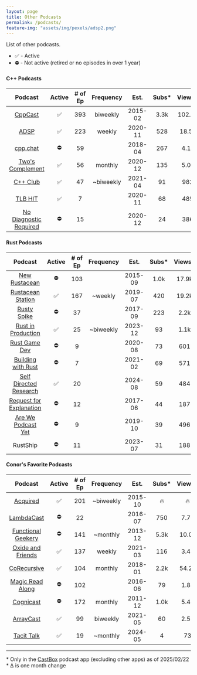 ```yaml
---
layout: page
title: Other Podcasts
permalink: /podcasts/
feature-img: "assets/img/pexels/adsp2.png"
---
```




List of other podcasts.

* ✅ - Active
* ⛔ - Not active (retired or no episodes in over 1 year)

#### C++ Podcasts 

|                          Podcast                           | Active | # of Ep | Frequency |  Est.   | Subs* | Views* | Sub Δ | Views Δ |
| :--------------------------------------------------------: | :----: | :-----: | :-------: | :-----: | :---: | :----: | :---: | :-----: |
|              [CppCast](https://cppcast.com/)               |   ✅    |   393   | biweekly  | 2015-02 | 3.3k  | 102.3k |   -   |  +300   |
|            [ADSP](https://adspthepodcast.com/)             |   ✅    |   223   |  weekly   | 2020-11 |  528  | 18.5k  |  +12  |  +500   |
|               [cpp.chat](https://cpp.chat/)                |   ⛔    |   59    |           | 2018-04 |  267  |  4.1k  |   -   |    -    |
|    [Two's Complement](https://www.twoscomplement.org/)     |   ✅    |   56    |  monthly  | 2020-12 |  135  |  5.0k  |  +2   |  +200   |
|              [C++ Club](https://cppclub.uk/)               |   ✅    |   47    | ~biweekly | 2021-04 |  91   |  982   |  +4   |   +10   |
|                [TLB HIT](https://tlbh.it/)                 |   ✅    |    7    |           | 2020-11 |  68   |  485   |  +1   |   +1    |
| [No Diagnostic Required](https://nodiagnosticrequired.tv/) |   ⛔    |   15    |           | 2020-12 |  24   |  386   |   -   |    -    |

#### Rust Podcasts

|                                    Podcast                                    | Active | # of Ep | Frequency |  Est.   | Subs* | Views* | Sub Δ | Views Δ |
| :---------------------------------------------------------------------------: | :----: | :-----: | :-------: | :-----: | :---: | :----: | :---: | :-----: |
|                  [New Rustacean](https://newrustacean.com/)                   |   ⛔    |   103   |           | 2015-09 | 1.0k  | 17.9k  |   -   |    -    |
|              [Rustacean Station](https://rustacean-station.org/)              |   ✅    |   167   |  ~weekly  | 2019-07 |  420  | 19.2k  |  +1   |  +200   |
|               [Rusty Spike](https://twitter.com/rustyspikecast)               |   ⛔    |   37    |           | 2017-09 |  223  |  2.2k  |   -   |    -    |
|              [Rust in Production](https://corrode.dev/podcast/)               |   ✅    |   25    | ~biweekly | 2023-12 |  93   |  1.1k  |  +10  |  +200   |
|                   [Rust Game Dev](https://rustgamedev.com/)                   |   ⛔    |    9    |           | 2020-08 |  73   |  601   |   -   |    -    |
|          [Building with Rust](https://anchor.fm/building-with-rust)           |   ⛔    |    7    |           | 2021-02 |  69   |  571   |   -   |    -    |
|              [Self Directed Research](https://sdr-podcast.com/)               |   ✅    |   20    |           | 2024-08 |  59   |  484   |   -   |    -    |
| [Request for Explanation](https://request-for-explanation.github.io/podcast/) |   ⛔    |   12    |           | 2017-06 |  44   |  187   |   -   |    -    |
|         [Are We Podcast Yet](https://soundcloud.com/arewepodcastyet)          |   ⛔    |    9    |           | 2019-10 |  39   |  496   |   -   |    -    |
|                                   RustShip                                    |   ⛔    |   11    |           | 2023-07 |  31   |  188   |   -   |    -    |

#### Conor's Favorite Podcasts

|                                Podcast                                 | Active | # of Ep | Frequency |  Est.   | Subs* | Views* | Sub Δ | Views Δ |
| :--------------------------------------------------------------------: | :----: | :-----: | :-------: | :-----: | :---: | :----: | :---: | :-----: |
|                    [Acquired](https://acquired.fm/)                    |   ✅    |   201   | ~biweekly | 2015-10 |   🔥   |   🔥    |   -   |    -    |
|            [LambdaCast](https://soundcloud.com/lambda-cast)            |   ⛔    |   22    |           | 2016-07 |  750  |  7.7k  |   -   |    -    |
|        [Functional Geekery](https://www.functionalgeekery.com/)        |   ⛔    |   141   | ~monthly  | 2013-12 | 5.3k  | 10.0k  |   -   |    -    |
| [Oxide and Friends](https://oxide.computer/podcasts/oxide-and-friends) |   ✅    |   137   |  weekly   | 2021-03 |  116  |  3.4k  |  +5   |  +100   |
|                [CoRecursive](https://corecursive.com/)                 |   ✅    |   104   |  monthly  | 2018-01 | 2.2k  | 54.2k  |   -   |  +300   |
|           [Magic Read Along](http://www.magicreadalong.com/)           |   ⛔    |   102   |           | 2016-06 |  79   |  1.8k  |   -   |    -    |
|      [Cognicast](https://www.cognitect.com/cognicast/index.html)       |   ⛔    |   172   |  monthly  | 2011-12 | 1.0k  |  5.4k  |   -   |    -    |
|                [ArrayCast](https://www.arraycast.com/)                 |   ✅    |   99    | biweekly  | 2021-05 |  60   |  2.5k  |  -1   |  +100   |
|                  [Tacit Talk](https://tacittalk.com/)                  |   ✅    |   19    | ~monthly  | 2024-05 |   4   |   73   |   -   |   +9    |

----

\* Only in the [CastBox](https://castbox.fm/) podcast app (excluding other apps) as of 2025/02/22
<br>\* Δ is one month change

